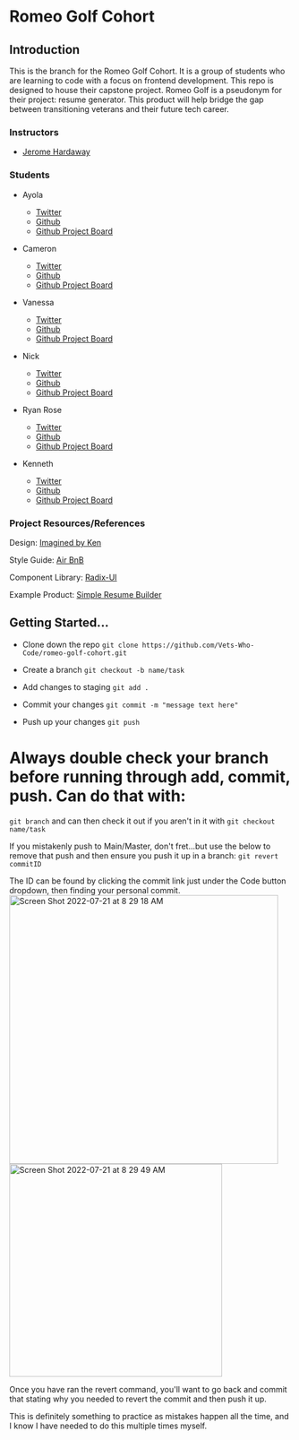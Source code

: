 # Romeo Golf Cohort

## Introduction

This is the branch for the Romeo Golf Cohort. It is a group of students who are learning to code with a focus on frontend development. This repo is designed to house their capstone project. Romeo Golf is a pseudonym for their project: resume generator. This product will help bridge the gap between transitioning veterans and their future tech career.

### Instructors

- [Jerome Hardaway](https://www.twitter.com/jeromehardaway)

### Students

- Ayola
  - [Twitter](https://twitter.com/ayola_uyaphi)
  - [Github](https://github.com/AyolaM)
  - [Github Project Board](https://github.com/users/AyolaM/projects/1)
  
- Cameron
  - [Twitter](https://twitter.com/Agohige_Tech)
  - [Github](https://github.com/cameron-porter)
  - [Github Project Board](https://github.com/users/cameron-porter/projects/1)
  
- Vanessa
  - [Twitter](https://twitter.com/VWithun)
  - [Github](https://github.com/iNeso1984)
  - [Github Project Board](https://github.com/users/iNeso1984/projects/1)
  
- Nick
  - [Twitter](https://twitter.com/instagrumguy) 
  - [Github](https://github.com/Takomane)
  - [Github Project Board](https://github.com/users/Takomane/projects/1)
  
- Ryan Rose
  - [Twitter](https://twitter.com/RyanRos79331176)
  - [Github](https://github.com/rmrose78)
  - [Github Project Board](https://github.com/users/rmrose78/projects/1)
  
- Kenneth
  - [Twitter](https://www.twitter.com/mrdebonairfox)
  - [Github](https://www.github.com/kbrandon19)
  - [Github Project Board](https://github.com/users/kbrandon19/projects/1)

### Project Resources/References

Design: [Imagined by Ken](https://www.figma.com/file/fkgLoyfCUBbHTDOEMlOZFT/VWC-Resume-Builder?node-id=2%3A40)

Style Guide: [Air BnB](https://airbnb.io/javascript/react/)

Component Library: [Radix-UI](https://www.radix-ui.com/docs/primitives/overview/introduction)

Example Product: [Simple Resume Builder](https://resume-builder.techomoro.com)

## Getting Started...

 - Clone down the repo
 `git clone https://github.com/Vets-Who-Code/romeo-golf-cohort.git`
 
 - Create a branch
 `git checkout -b name/task`
 
 - Add changes to staging
 `git add .`
 
 - Commit your changes
 `git commit -m "message text here"`
 
 - Push up your changes
 `git push`
 
# Always double check your branch before running through add, commit, push. Can do that with:
`git branch` and can then check it out if you aren't in it with `git checkout name/task`

If you mistakenly push to Main/Master, don't fret...but use the below to remove that push and then ensure you push it up in a branch:
`git revert commitID`

The ID can be found by clicking the commit link just under the Code button dropdown, then finding your personal commit.
<img width="480" alt="Screen Shot 2022-07-21 at 8 29 18 AM" src="https://user-images.githubusercontent.com/60114461/180213982-358f7b09-daf8-48d0-a78d-68387d212914.png">
<img width="380" alt="Screen Shot 2022-07-21 at 8 29 49 AM" src="https://user-images.githubusercontent.com/60114461/180214021-cde1e422-6cda-476f-bfd4-bc79b4c4703c.png">

Once you have ran the revert command, you'll want to go back and commit that stating why you needed to revert the commit and then push it up.

This is definitely something to practice as mistakes happen all the time, and I know I have needed to do this multiple times myself.

